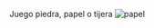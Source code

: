 Juego piedra, papel o tijera
![papel](https://github.com/Yoswell/JuegoPiedraPapelOTijera/assets/113799193/da3d151f-a089-42d1-b08d-109585154c23)
